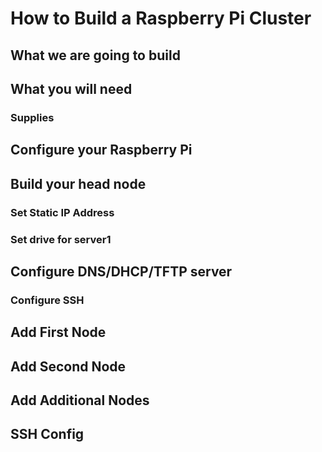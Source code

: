# How to Build a Raspberry Pi Cluster

## What we are going to build

## What you will need

### Supplies

## Configure your Raspberry Pi

## Build your head node

### Set Static IP Address

### Set drive for server1

## Configure DNS/DHCP/TFTP server

### Configure SSH

## Add First Node

## Add Second Node

## Add Additional Nodes

## SSH Config
